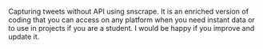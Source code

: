 Capturing tweets without API using snscrape. It is an enriched version of coding that you can access on any platform when you need instant data or to use in projects if you are a student. I would be happy if you improve and update it.
